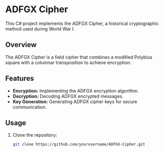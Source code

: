 # ADFGX Cipher

This C# project implements the ADFGX Cipher, a historical cryptographic method used during World War I.

## Overview

The ADFGX Cipher is a field cipher that combines a modified Polybius square with a columnar transposition to achieve encryption.

## Features

- **Encryption:** Implementing the ADFGX encryption algorithm.
- **Decryption:** Decoding ADFGX encrypted messages.
- **Key Generation:** Generating ADFGX cipher keys for secure communication.

## Usage

1. Clone the repository:
   ```bash
   git clone https://github.com/yourusername/ADFGX-Cipher.git
